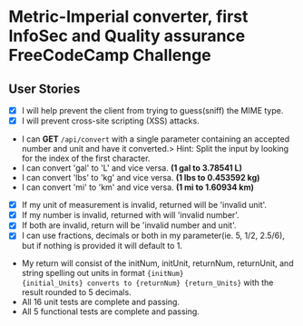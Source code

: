 # Metric-Imperial converter, first InfoSec and Quality assurance FreeCodeCamp Challenge 

## User Stories

* [x] I will help prevent the client from trying to guess(sniff) the MIME type. 
* [x] I will prevent cross-site scripting (XSS) attacks.
* I can <b>GET</b> <code>/api/convert</code> with a single parameter containing an accepted number and unit and have it converted.>
Hint: Split the input by looking for the index of the first character.
* I can convert 'gal' to 'L' and vice versa. <b>(1 gal to 3.78541 L)</b>
* I can convert 'lbs' to 'kg' and vice versa. <b>(1 lbs to 0.453592 kg)</b>
* I can convert 'mi' to 'km' and vice versa. <b>(1 mi to 1.60934 km)</b>
* [x] If my unit of measurement is invalid, returned will be 'invalid unit'.
* [x] If my number is invalid, returned with will 'invalid number'.
* [x] If both are invalid, return will be 'invalid number and unit'.
* [x] I can use fractions, decimals or both in my parameter(ie. 5, 1/2, 2.5/6), but if nothing is provided it will default to 1.
* My return will consist of the initNum, initUnit, returnNum, returnUnit, and string spelling out units in format <code>{initNum} {initial_Units} converts to {returnNum} {return_Units}</code> with the result rounded to 5 decimals.
* All 16 unit tests are complete and passing.
* All 5 functional tests are complete and passing.